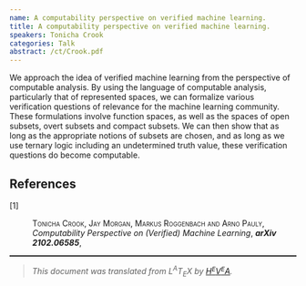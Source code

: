 ```yaml
---
name: A computability perspective on verified machine learning.
title: A computability perspective on verified machine learning.
speakers: Tonicha Crook
categories: Talk
abstract: /ct/Crook.pdf
---
```

<p>We approach the idea of verified machine learning from the perspective of computable analysis. By using the language of computable analysis, particularly that of represented spaces, we can formalize various verification questions of relevance for the machine learning community. These formulations involve function spaces, as well as the spaces of open subsets, overt subsets and compact subsets. We can then show that as long as the appropriate notions of subsets are chosen, and as long as we use ternary logic including an undetermined truth value, these verification questions do become computable.</p><!--TOC section id="sec1" References-->
<h2 id="sec1" class="section">References</h2><!--SEC END --><dl class="thebibliography"><dt class="dt-thebibliography">
<a id="cite1">[1]</a></dt><dd class="dd-thebibliography"><span style="font-variant:small-caps">Tonicha Crook, Jay Morgan, Markus Roggenbach and Arno Pauly</span>,<span style="font-style:italic">Computability Perspective on (Verified) Machine Learning</span>,<span style="font-weight:bold"><span style="font-style:italic">arXiv 2102.06585</span></span>,</dd></dl><p></p><!--CUT END -->
<!--HTMLFOOT-->
<!--ENDHTML-->
<!--FOOTER-->
<hr style="height:2"><blockquote class="quote"><em>This document was translated from L<sup>A</sup>T<sub>E</sub>X by
</em><a href="http://hevea.inria.fr/index.html"><em>H</em><em><span style="font-size:small"><sup>E</sup></span></em><em>V</em><em><span style="font-size:small"><sup>E</sup></span></em><em>A</em></a><em>.</em></blockquote>
